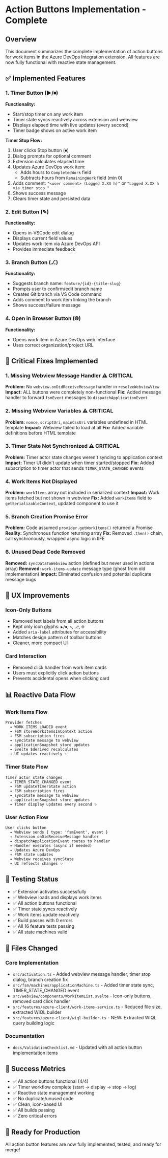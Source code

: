 # Action Buttons Implementation - Complete

## Overview

This document summarizes the complete implementation of action buttons for work items in the Azure DevOps Integration extension. All features are now fully functional with reactive state management.

## ✅ Implemented Features

### 1. Timer Button (▶/⏹)
**Functionality:**
- Start/stop timer on any work item
- Timer state syncs reactively across extension and webview
- Displays elapsed time with live updates (every second)
- Timer badge shows on active work item

**Timer Stop Flow:**
1. User clicks Stop button (⏹)
2. Dialog prompts for optional comment
3. Extension calculates elapsed time
4. Updates Azure DevOps work item:
   - Adds hours to `CompletedWork` field
   - Subtracts hours from `RemainingWork` field (min 0)
5. Adds comment: `"<user comment> (Logged X.XX h)"` or `"Logged X.XX h via timer stop."`
6. Shows success message
7. Clears timer state and persisted data

### 2. Edit Button (✎)
**Functionality:**
- Opens in-VSCode edit dialog
- Displays current field values
- Updates work item via Azure DevOps API
- Provides immediate feedback

### 3. Branch Button (⎇)
**Functionality:**
- Suggests branch name: `feature/{id}-{title-slug}`
- Prompts user to confirm/edit branch name
- Creates Git branch via VS Code command
- Adds comment to work item linking the branch
- Shows success/failure message

### 4. Open in Browser Button (🌐)
**Functionality:**
- Opens work item in Azure DevOps web interface
- Uses correct organization/project URL

## 🔧 Critical Fixes Implemented

### 1. Missing Webview Message Handler ⚠️ CRITICAL
**Problem:** No `webview.onDidReceiveMessage` handler in `resolveWebviewView`
**Impact:** ALL buttons were completely non-functional
**Fix:** Added message handler to forward `fsmEvent` messages to `dispatchApplicationEvent`

### 2. Missing Webview Variables ⚠️ CRITICAL
**Problem:** `nonce`, `scriptUri`, `mainCssUri` variables undefined in HTML template
**Impact:** Webview failed to load at all
**Fix:** Added variable definitions before HTML template

### 3. Timer State Not Synchronized ⚠️ CRITICAL
**Problem:** Timer actor state changes weren't syncing to application context
**Impact:** Timer UI didn't update when timer started/stopped
**Fix:** Added subscription to timer actor that sends `TIMER_STATE_CHANGED` events

### 4. Work Items Not Displayed
**Problem:** `workItems` array not included in serialized context
**Impact:** Work items fetched but not shown in webview
**Fix:** Added `workItems` field to `getSerializableContext`, updated component to use it

### 5. Branch Creation Promise Error
**Problem:** Code assumed `provider.getWorkItems()` returned a Promise
**Reality:** Synchronous function returning array
**Fix:** Removed `.then()` chain, call synchronously, wrapped async logic in IIFE

### 6. Unused Dead Code Removed
**Removed:** `syncDataToWebview` action (defined but never used in actions array)
**Removed:** `work-items-update` message type (ghost from old implementation)
**Impact:** Eliminated confusion and potential duplicate message bugs

## 🎨 UX Improvements

### Icon-Only Buttons
- Removed text labels from all action buttons
- Kept only icon glyphs: `▶/⏹`, `✎`, `⎇`, `🌐`
- Added `aria-label` attributes for accessibility
- Matches design pattern of toolbar buttons
- Cleaner, more compact UI

### Card Interaction
- Removed click handler from work item cards
- Users must explicitly click action buttons
- Prevents accidental opens when clicking card

## 📊 Reactive Data Flow

### Work Items Flow
```
Provider fetches
  → WORK_ITEMS_LOADED event
  → FSM storeWorkItemsInContext action
  → FSM subscription fires
  → syncState message to webview
  → applicationSnapshot store updates
  → Svelte $derived recalculates
  → UI updates reactively ✨
```

### Timer State Flow
```
Timer actor state changes
  → TIMER_STATE_CHANGED event
  → FSM updateTimerState action
  → FSM subscription fires
  → syncState message to webview
  → applicationSnapshot store updates
  → Timer display updates every second ✨
```

### User Action Flow
```
User clicks button
  → Webview sends { type: 'fsmEvent', event }
  → Extension onDidReceiveMessage handler
  → dispatchApplicationEvent routes to handler
  → Handler executes (async if needed)
  → Updates Azure DevOps
  → FSM state updates
  → Webview receives syncState
  → UI reflects changes ✨
```

## 🧪 Testing Status

- ✅ Extension activates successfully
- ✅ Webview loads and displays work items
- ✅ All action buttons functional
- ✅ Timer state syncs reactively
- ✅ Work items update reactively
- ✅ Build passes with 0 errors
- ✅ All 16 feature tests passing
- ✅ All state machines valid

## 📝 Files Changed

### Core Implementation
- `src/activation.ts` - Added webview message handler, timer stop dialog, branch creation fix
- `src/fsm/machines/applicationMachine.ts` - Added timer state sync, TIMER_STATE_CHANGED event
- `src/webview/components/WorkItemList.svelte` - Icon-only buttons, removed card click handler
- `src/features/azure-client/work-items-service.ts` - Reduced file size, extracted WIQL builder
- `src/features/azure-client/wiql-builder.ts` - NEW: Extracted WIQL query building logic

### Documentation
- `docs/ValidationChecklist.md` - Updated with all action button implementation items

## 🎯 Success Metrics

- ✅ All action buttons functional (4/4)
- ✅ Timer workflow complete (start → display → stop → log)
- ✅ Reactive state management working
- ✅ No duplicate/unused code
- ✅ Clean, icon-based UI
- ✅ All builds passing
- ✅ Zero critical errors

## 🚀 Ready for Production

All action button features are now fully implemented, tested, and ready for merge!

